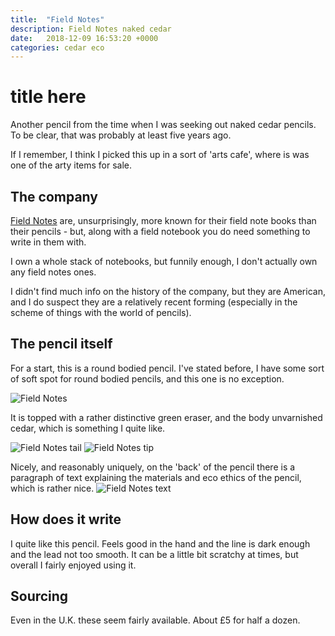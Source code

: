 ```yaml
---
title:  "Field Notes"
description: Field Notes naked cedar
date:   2018-12-09 16:53:20 +0000
categories: cedar eco
---
```


# title here

Another pencil from the time when I was seeking out naked cedar pencils. To be clear, that was probably at least five years ago.

If I remember, I think I picked this up in a sort of 'arts cafe', where is was one of the arty items for sale.

## The company

[Field Notes](https://fieldnotesbrand.com/products/no-2-woodgrain-pencil-6-pack) are, unsurprisingly, more known for their
field note books than their pencils - but, along with a field notebook you do need something to write in them with.

I own a whole stack of notebooks, but funnily enough, I don't actually own any field notes ones.

I didn't find much info on the history of the company, but they are American, and I do suspect they are a relatively
recent forming (especially in the scheme of things with the world of pencils).

## The pencil itself

For a start, this is a round bodied pencil. I've stated before, I have some sort of soft spot for round bodied pencils, and
this one is no exception.

![Field Notes]({{site.url}}/images/field_notes.jpg)

It is topped with a rather distinctive green eraser, and the body unvarnished cedar, which is something I quite like.

![Field Notes tail]({{site.url}}/images/field_notes_tail.jpg)
![Field Notes tip]({{site.url}}/images/field_notes_tip.jpg)

Nicely, and reasonably uniquely, on the 'back' of the pencil there is a paragraph of text explaining the materials
and eco ethics of the pencil, which is rather nice.
![Field Notes text]({{site.url}}/images/field_notes_text.jpg)

## How does it write

I quite like this pencil. Feels good in the hand and the line is dark enough and the lead not too smooth. It can be
a little bit scratchy at times, but overall I fairly enjoyed using it.

## Sourcing

Even in the U.K. these seem fairly available. About £5 for half a dozen.
